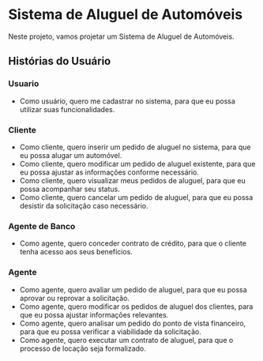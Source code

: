# Sistema de Aluguel de Automóveis

Neste projeto, vamos projetar um Sistema de Aluguel de Automóveis.

## Histórias do Usuário


### Usuario

* Como usuário, quero me cadastrar no sistema, para que eu possa utilizar suas funcionalidades.

### Cliente

* Como cliente, quero inserir um pedido de aluguel no sistema, para que eu possa alugar um automóvel.
* Como cliente, quero modificar um pedido de aluguel existente, para que eu possa ajustar as informações conforme necessário.
* Como cliente, quero visualizar meus pedidos de aluguel, para que eu possa acompanhar seu status.
* Como cliente, quero cancelar um pedido de aluguel, para que eu possa desistir da solicitação caso necessário.

### Agente de Banco

* Como agente, quero conceder contrato de crédito, para que o cliente tenha acesso aos seus benefícios.

### Agente 

* Como agente, quero avaliar um pedido de aluguel, para que eu possa aprovar ou reprovar a solicitação.
* Como agente, quero modificar os pedidos de aluguel dos clientes, para que eu possa ajustar informações relevantes.
* Como agente, quero analisar um pedido do ponto de vista financeiro, para que eu possa verificar a viabilidade da solicitação.
* Como agente, quero executar um contrato de aluguel, para que o processo de locação seja formalizado.

